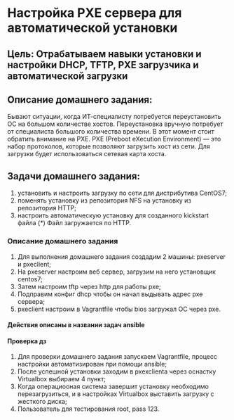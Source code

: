 # Настройка PXE сервера для автоматической установки

## Цель: Отрабатываем навыки установки и настройки DHCP, TFTP, PXE загрузчика и автоматической загрузки

## Описание домашнего задания:

Бывают ситуации, когда ИТ-специалисту потребуется переустановить ОС на большом количестве хостов. Переустановка вручную потребует от специалиста большого количества времени. В этот момент стоит обратить внимание на PXE.
PXE (Preboot eXecution Environment) — это набор протоколов, которые позволяют загрузить хост из сети. Для загрузки будет использоваться сетевая карта хоста.

## Задачи домашнего задания:
1) установить и настроить загрузку по сети для дистрибутива CentOS7;
2) поменять установку из репозитория NFS на установку из репозитория HTTP;
3) настроить автоматическую установку для созданного kickstart файла (*) Файл загружается по HTTP.


### Описание домашнего задания

1) Для выполнения домашнего задания создадим 2 машины: pxeserver и pxeclient;
2) На pxeserver настроим веб сервер, загрузим на него установщик centos7;
3) Затем настроим tftp через http для работы pxe;
4) Подправим конфиг dhcp чтобы он начал выдывать адрес pxe сервера;
5) pxeclient настроим в Vagrantfile чтобы bios загружал ОС через pxe.

#### Действия описаны в названии задач ansible

#### Проверка дз
1) Для проверки домашнего задания запускаем Vagrantfile, процесс настройки автоматизирован при помощи ansible;
2) После успешной установки заходим в pxexclienta через оснастку Virtualbox выбираем 4 пункт;
3) Когда операциооная система завершит установку необходимо перезагрузиться, и в настройках Virtualbox выставить загрузку с жесткого диска;
4) Пользователь для тестирования root, pass 123.
